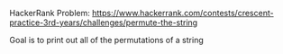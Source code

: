 HackerRank Problem: https://www.hackerrank.com/contests/crescent-practice-3rd-years/challenges/permute-the-string

Goal is to print out all of the permutations of a string
